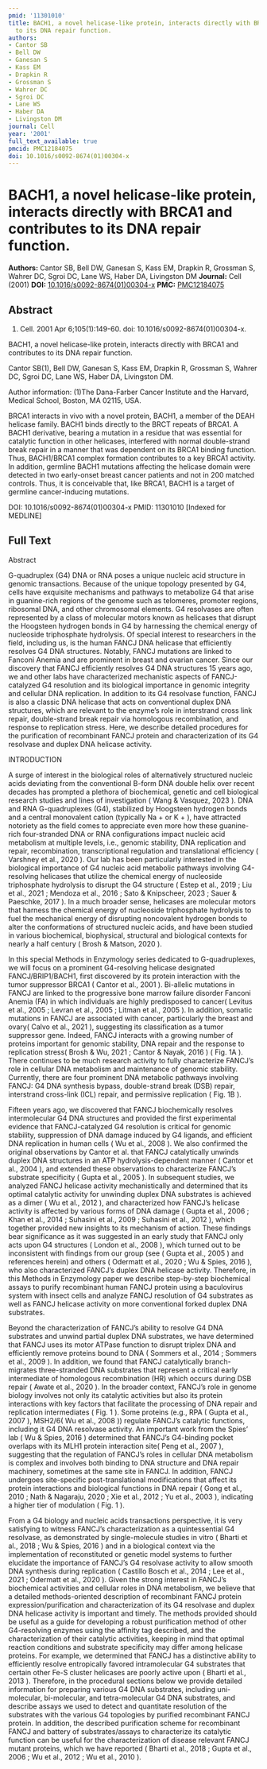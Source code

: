 ```yaml
---
pmid: '11301010'
title: BACH1, a novel helicase-like protein, interacts directly with BRCA1 and contributes
  to its DNA repair function.
authors:
- Cantor SB
- Bell DW
- Ganesan S
- Kass EM
- Drapkin R
- Grossman S
- Wahrer DC
- Sgroi DC
- Lane WS
- Haber DA
- Livingston DM
journal: Cell
year: '2001'
full_text_available: true
pmcid: PMC12184075
doi: 10.1016/s0092-8674(01)00304-x
---
```


# BACH1, a novel helicase-like protein, interacts directly with BRCA1 and contributes to its DNA repair function.
**Authors:** Cantor SB, Bell DW, Ganesan S, Kass EM, Drapkin R, Grossman S, Wahrer DC, Sgroi DC, Lane WS, Haber DA, Livingston DM
**Journal:** Cell (2001)
**DOI:** [10.1016/s0092-8674(01)00304-x](https://doi.org/10.1016/s0092-8674(01)00304-x)
**PMC:** [PMC12184075](https://www.ncbi.nlm.nih.gov/pmc/articles/PMC12184075/)

## Abstract

1. Cell. 2001 Apr 6;105(1):149-60. doi: 10.1016/s0092-8674(01)00304-x.

BACH1, a novel helicase-like protein, interacts directly with BRCA1 and 
contributes to its DNA repair function.

Cantor SB(1), Bell DW, Ganesan S, Kass EM, Drapkin R, Grossman S, Wahrer DC, 
Sgroi DC, Lane WS, Haber DA, Livingston DM.

Author information:
(1)The Dana-Farber Cancer Institute and the Harvard, Medical School, Boston, MA 
02115, USA.

BRCA1 interacts in vivo with a novel protein, BACH1, a member of the DEAH 
helicase family. BACH1 binds directly to the BRCT repeats of BRCA1. A BACH1 
derivative, bearing a mutation in a residue that was essential for catalytic 
function in other helicases, interfered with normal double-strand break repair 
in a manner that was dependent on its BRCA1 binding function. Thus, BACH1/BRCA1 
complex formation contributes to a key BRCA1 activity. In addition, germline 
BACH1 mutations affecting the helicase domain were detected in two early-onset 
breast cancer patients and not in 200 matched controls. Thus, it is conceivable 
that, like BRCA1, BACH1 is a target of germline cancer-inducing mutations.

DOI: 10.1016/s0092-8674(01)00304-x
PMID: 11301010 [Indexed for MEDLINE]

## Full Text

Abstract

G-quadruplex (G4) DNA or RNA poses a unique nucleic acid structure in genomic transactions. Because of the unique topology presented by G4, cells have exquisite mechanisms and pathways to metabolize G4 that arise in guanine-rich regions of the genome such as telomeres, promoter regions, ribosomal DNA, and other chromosomal elements. G4 resolvases are often represented by a class of molecular motors known as helicases that disrupt the Hoogsteen hydrogen bonds in G4 by harnessing the chemical energy of nucleoside triphosphate hydrolysis. Of special interest to researchers in the field, including us, is the human FANCJ DNA helicase that efficiently resolves G4 DNA structures. Notably, FANCJ mutations are linked to Fanconi Anemia and are prominent in breast and ovarian cancer. Since our discovery that FANCJ efficiently resolves G4 DNA structures 15 years ago, we and other labs have characterized mechanistic aspects of FANCJ-catalyzed G4 resolution and its biological importance in genomic integrity and cellular DNA replication. In addition to its G4 resolvase function, FANCJ is also a classic DNA helicase that acts on conventional duplex DNA structures, which are relevant to the enzyme’s role in interstrand cross link repair, double-strand break repair via homologous recombination, and response to replication stress. Here, we describe detailed procedures for the purification of recombinant FANCJ protein and characterization of its G4 resolvase and duplex DNA helicase activity.

INTRODUCTION

A surge of interest in the biological roles of alternatively structured nucleic acids deviating from the conventional B-form DNA double helix over recent decades has prompted a plethora of biochemical, genetic and cell biological research studies and lines of investigation ( Wang & Vasquez, 2023 ). DNA and RNA G-quadruplexes (G4), stabilized by Hoogsteen hydrogen bonds and a central monovalent cation (typically Na + or K + ), have attracted notoriety as the field comes to appreciate even more how these guanine-rich four-stranded DNA or RNA configurations impact nucleic acid metabolism at multiple levels, i.e., genomic stability, DNA replication and repair, recombination, transcriptional regulation and translational efficiency ( Varshney et al., 2020 ). Our lab has been particularly interested in the biological importance of G4 nucleic acid metabolic pathways involving G4-resolving helicases that utilize the chemical energy of nucleoside triphosphate hydrolysis to disrupt the G4 structure ( Estep et al., 2019 ; Liu et al., 2021 ; Mendoza et al., 2016 ; Sato & Knipscheer, 2023 ; Sauer & Paeschke, 2017 ). In a much broader sense, helicases are molecular motors that harness the chemical energy of nucleoside triphosphate hydrolysis to fuel the mechanical energy of disrupting noncovalent hydrogen bonds to alter the conformations of structured nucleic acids, and have been studied in various biochemical, biophysical, structural and biological contexts for nearly a half century ( Brosh & Matson, 2020 ).

In this special Methods in Enzymology series dedicated to G-quadruplexes, we will focus on a prominent G4-resolving helicase designated FANCJ/BRIP1/BACH1, first discovered by its protein interaction with the tumor suppressor BRCA1 ( Cantor et al., 2001 ). Bi-allelic mutations in FANCJ are linked to the progressive bone marrow failure disorder Fanconi Anemia (FA) in which individuals are highly predisposed to cancer( Levitus et al., 2005 ; Levran et al., 2005 ; Litman et al., 2005 ). In addition, somatic mutations in FANCJ are associated with cancer, particularly the breast and ovary( Calvo et al., 2021 ), suggesting its classification as a tumor suppressor gene. Indeed, FANCJ interacts with a growing number of proteins important for genomic stability, DNA repair and the response to replication stress( Brosh & Wu, 2021 ; Cantor & Nayak, 2016 ) ( Fig. 1A ). There continues to be much research activity to fully characterize FANCJ’s role in cellular DNA metabolism and maintenance of genomic stability. Currently, there are four prominent DNA metabolic pathways involving FANCJ: G4 DNA synthesis bypass, double-strand break (DSB) repair, interstrand cross-link (ICL) repair, and permissive replication ( Fig. 1B ).

Fifteen years ago, we discovered that FANCJ biochemically resolves intermolecular G4 DNA structures and provided the first experimental evidence that FANCJ-catalyzed G4 resolution is critical for genomic stability, suppression of DNA damage induced by G4 ligands, and efficient DNA replication in human cells ( Wu et al., 2008 ). We also confirmed the original observations by Cantor et al. that FANCJ catalytically unwinds duplex DNA structures in an ATP hydrolysis-dependent manner ( Cantor et al., 2004 ), and extended these observations to characterize FANCJ’s substrate specificity ( Gupta et al., 2005 ). In subsequent studies, we analyzed FANCJ helicase activity mechanistically and determined that its optimal catalytic activity for unwinding duplex DNA substrates is achieved as a dimer ( Wu et al., 2012 ), and characterized how FANCJ’s helicase activity is affected by various forms of DNA damage ( Gupta et al., 2006 ; Khan et al., 2014 ; Suhasini et al., 2009 ; Suhasini et al., 2012 ), which together provided new insights to its mechanism of action. These findings bear significance as it was suggested in an early study that FANCJ only acts upon G4 structures ( London et al., 2008 ), which turned out to be inconsistent with findings from our group (see ( Gupta et al., 2005 ) and references herein) and others ( Odermatt et al., 2020 ; Wu & Spies, 2016 ), who also characterized FANCJ’s duplex DNA helicase activity. Therefore, in this Methods in Enzymology paper we describe step-by-step biochemical assays to purify recombinant human FANCJ protein using a baculovirus system with insect cells and analyze FANCJ resolution of G4 substrates as well as FANCJ helicase activity on more conventional forked duplex DNA substrates.

Beyond the characterization of FANCJ’s ability to resolve G4 DNA substrates and unwind partial duplex DNA substrates, we have determined that FANCJ uses its motor ATPase function to disrupt triplex DNA and efficiently remove proteins bound to DNA ( Sommers et al., 2014 ; Sommers et al., 2009 ). In addition, we found that FANCJ catalytically branch-migrates three-stranded DNA substrates that represent a critical early intermediate of homologous recombination (HR) which occurs during DSB repair ( Awate et al., 2020 ). In the broader context, FANCJ’s role in genome biology involves not only its catalytic activities but also its protein interactions with key factors that facilitate the processing of DNA repair and replication intermediates ( Fig. 1 ). Some proteins (e.g., RPA ( Gupta et al., 2007 ), MSH2/6( Wu et al., 2008 )) regulate FANCJ’s catalytic functions, including it G4 DNA resolvase activity. An important work from the Spies’ lab ( Wu & Spies, 2016 ) determined that FANCJ’s G4-binding pocket overlaps with its MLH1 protein interaction site( Peng et al., 2007 ), suggesting that the regulation of FANCJ’s roles in cellular DNA metabolism is complex and involves both binding to DNA structure and DNA repair machinery, sometimes at the same site in FANCJ. In addition, FANCJ undergoes site-specific post-translational modifications that affect its protein interactions and biological functions in DNA repair ( Gong et al., 2010 ; Nath & Nagaraju, 2020 ; Xie et al., 2012 ; Yu et al., 2003 ), indicating a higher tier of modulation ( Fig. 1 ).

From a G4 biology and nucleic acids transactions perspective, it is very satisfying to witness FANCJ’s characterization as a quintessential G4 resolvase, as demonstrated by single-molecule studies in vitro ( Bharti et al., 2018 ; Wu & Spies, 2016 ) and in a biological context via the implementation of reconstituted or genetic model systems to further elucidate the importance of FANCJ’s G4 resolvase activity to allow smooth DNA synthesis during replication ( Castillo Bosch et al., 2014 ; Lee et al., 2021 ; Odermatt et al., 2020 ). Given the strong interest in FANCJ’s biochemical activities and cellular roles in DNA metabolism, we believe that a detailed methods-oriented description of recombinant FANCJ protein expression/purification and characterization of its G4 resolvase and duplex DNA helicase activity is important and timely. The methods provided should be useful as a guide for developing a robust purification method of other G4-resolving enzymes using the affinity tag described, and the characterization of their catalytic activities, keeping in mind that optimal reaction conditions and substrate specificity may differ among helicase proteins. For example, we determined that FANCJ has a distinctive ability to efficiently resolve entropically favored intramolecular G4 substrates that certain other Fe-S cluster helicases are poorly active upon ( Bharti et al., 2013 ). Therefore, in the procedural sections below we provide detailed information for preparing various G4 DNA substrates, including uni-molecular, bi-molecular, and tetra-molecular G4 DNA substrates, and describe assays we used to detect and quantitate resolution of the substrates with the various G4 topologies by purified recombinant FANCJ protein. In addition, the described purification scheme for recombinant FANCJ and battery of substrates/assays to characterize its catalytic function can be useful for the characterization of disease relevant FANCJ mutant proteins, which we have reported ( Bharti et al., 2018 ; Gupta et al., 2006 ; Wu et al., 2012 ; Wu et al., 2010 ).
